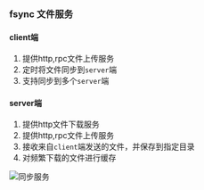 ### fsync 文件服务
#### client端
1. 提供http,rpc文件上传服务
2. 定时将文件同步到`server`端
3. 支持同步到多个`server`端


#### server端
1. 提供http文件下载服务
2. 提供http,rpc文件上传服务
3. 接收来自`client`端发送的文件，并保存到指定目录
4. 对频繁下载的文件进行缓存
   

![同步服务](https://github.com/micro-plat/fsync/blob/master/fsync.png)